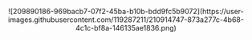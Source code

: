 <p align="center">
![209890186-969bacb7-07f2-45ba-b10b-bdd9fc5b9072](https://user-images.githubusercontent.com/119287211/210914747-873a277c-4b68-4c1c-bf8a-146135ae1836.png)
</p>

